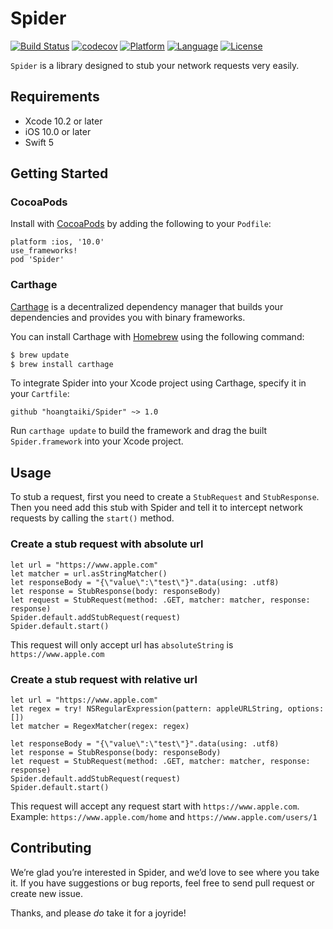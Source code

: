 # Spider
[![Build Status](https://travis-ci.org/hoangtaiki/Spider.svg)](https://travis-ci.org/hoangtaiki/Spider)
[![codecov](https://codecov.io/gh/hoangtaiki/Spider/branch/master/graph/badge.svg)](https://codecov.io/gh/hoangtaiki/Spider)
[![Platform](http://img.shields.io/badge/platform-ios-blue.svg?style=flat)](https://developer.apple.com/iphone/index.action)
[![Language](http://img.shields.io/badge/language-swift-brightgreen.svg?style=flat)](https://developer.apple.com/swift)
[![License](http://img.shields.io/badge/license-MIT-lightgrey.svg?style=flat)](http://mit-license.org)

`Spider` is a library designed to stub your network requests very easily.

## Requirements

- Xcode 10.2 or later
- iOS 10.0 or later
- Swift 5

## Getting Started

### CocoaPods

Install with [CocoaPods](http://cocoapods.org) by adding the following to your `Podfile`:

```
platform :ios, '10.0'
use_frameworks!
pod 'Spider'
```

### Carthage

[Carthage](https://github.com/Carthage/Carthage) is a decentralized dependency manager that builds your dependencies and provides you with binary frameworks.

You can install Carthage with [Homebrew](https://brew.sh/) using the following command:

```bash
$ brew update
$ brew install carthage
```

To integrate Spider into your Xcode project using Carthage, specify it in your `Cartfile`:

```ogdl
github "hoangtaiki/Spider" ~> 1.0
```

Run `carthage update` to build the framework and drag the built `Spider.framework` into your Xcode project.


## Usage

To stub a request, first you need to create a `StubRequest` and `StubResponse`. Then you need add this stub with Spider and tell it to intercept network requests by calling the `start()` method.

### Create a stub request with absolute url
```
let url = "https://www.apple.com"
let matcher = url.asStringMatcher()
let responseBody = "{\"value\":\"test\"}".data(using: .utf8)
let response = StubResponse(body: responseBody)
let request = StubRequest(method: .GET, matcher: matcher, response: response)
Spider.default.addStubRequest(request)
Spider.default.start()
```

This request will only accept url has `absoluteString` is `https://www.apple.com`

### Create a stub request with relative url
```
let url = "https://www.apple.com"
let regex = try! NSRegularExpression(pattern: appleURLString, options: [])
let matcher = RegexMatcher(regex: regex)

let responseBody = "{\"value\":\"test\"}".data(using: .utf8)
let response = StubResponse(body: responseBody)
let request = StubRequest(method: .GET, matcher: matcher, response: response)
Spider.default.addStubRequest(request)
Spider.default.start()
```

This request will accept any request start with `https://www.apple.com`. Example: `https://www.apple.com/home` and `https://www.apple.com/users/1`


## Contributing

We’re glad you’re interested in Spider, and we’d love to see where you take it. If you have suggestions or bug reports, feel free to send pull request or create new issue.

Thanks, and please *do* take it for a joyride!